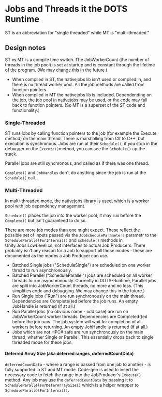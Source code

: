# Jobs and Threads it the DOTS Runtime

ST is an abbreviation for "single threaded" while MT is "multi-threaded."

## Design notes

ST vs MT is a compile time switch. The JobWorkerCount (the number of threads in the job pool) is set at startup and is constant through the lifetime of the program. (We may change this in the future.)

* When compiled in ST, the nativejobs lib isn't used or compiled in, and there is no thread worker pool. All the job methods are called from function pointers. 
* When compiled in MT the nativejobs lib is included. Dependending on the job, the job pool in nativejobs may be used, or the code may fall back to function pointers. (So MT is a superset of the ST code and functionality.)

### Single-Threaded

ST runs jobs by calling function pointers to the job (for example the Execute method) on the main thread. There is marshalling from C# to C++, but execution is synchronous. Jobs are run at their `Schedule()`; if you stop in the debugger on the `Execute()`method, you can see the `Schedule()` up the stack.

Parallel jobs are still synchronous, and called as if there was one thread.

`Complete()` and `JobHandles` don't do anything since the job is run at the `Schedule()` call.

### Multi-Threaded

In multi-threaded mode, the nativejobs library is used, which is a worker pool with job dependency management.

`Schedule()` places the job into the worker pool; it may run before the `Complete()` but isn't guaranteed to do so.

There are more job modes than one might expect. These reflect the possible set of inputs passed via the `JobScheduleParameters` parametr to the `ScheduleParallelForInternal()` and `Schedule()` methods in Unity.Jobs.LowLevel.cs, not interfaces to actual Job Producers. There probably isn't any reason for a Job to support all these modes - these are documented as the modes a Job Producer can use.

* Batched Single jobs ("ScheduleSingle") are scheduled on one worker thread to run asynchronously.
* Batched Parallel ("ScheduleParallel") jobs are scheduled on all worker threads to run asynchronously. Currently in DOTS-Runtime, Parallel jobs are split into JobWorkerCount threads, no more and no less. (This simplifies code and debugging. We may change this in the future.)
* Run Single jobs ("Run") are run synchronously on the main thread. Dependencies are Complete()ed before the job runs. An empty JobHandle is returned (if at all.)
* Run Parallel jobs (no obvious name - odd case) are run on JobWorkerCount worker threads. Dependencies are Completed()ed before the job runs. The job system will wait for completion of all workers before returning. An empty JobHandle is returned (if at all.)
* Jobs which are not HPC# safe are run synchronously on the main thread, whether Single or Parallel. This essentially drops back to single threaded mode for these jobs.

#### Deferred Array Size (aka deferred ranges, deferredCountData)

`deferredCountData` - where a range is passed from one job to another - is fully supported in ST and MT mode. Code-gen is used to insert the necessary code to fetch the range into the JobProducer's `Execute()` method. Any
job may use the `deferredCountData` by passing it to `ScheduleParallelForDeferArraySize()` which is a helper wrapper to `ScheduleParallelForInternal()`.




